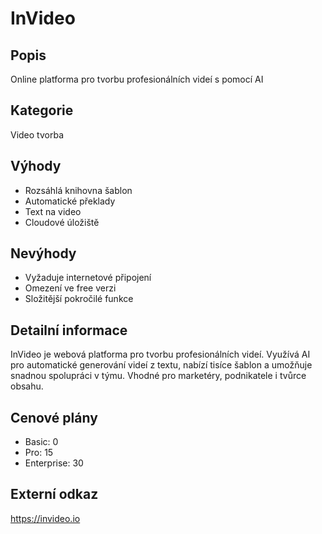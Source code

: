 # InVideo

## Popis
Online platforma pro tvorbu profesionálních videí s pomocí AI

## Kategorie
Video tvorba

## Výhody
- Rozsáhlá knihovna šablon
- Automatické překlady
- Text na video
- Cloudové úložiště

## Nevýhody
- Vyžaduje internetové připojení
- Omezení ve free verzi
- Složitější pokročilé funkce

## Detailní informace
InVideo je webová platforma pro tvorbu profesionálních videí. Využívá AI pro automatické generování videí z textu, nabízí tisíce šablon a umožňuje snadnou spolupráci v týmu. Vhodné pro marketéry, podnikatele i tvůrce obsahu.

## Cenové plány
- Basic: 0
- Pro: 15
- Enterprise: 30

## Externí odkaz
https://invideo.io
